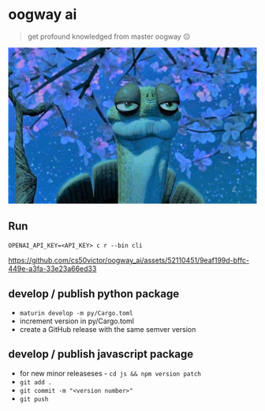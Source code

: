 # oogway ai

> get profound knowledged from master oogway 😔

![oogway](./assets/headshot.jpg)

## Run

`OPENAI_API_KEY=<API_KEY> c r --bin cli`

<!--- [![Watch the video](./assets/demo_thumbnail.png)](./assets/demo.mp4) -->

https://github.com/cs50victor/oogway_ai/assets/52110451/9eaf199d-bffc-449e-a3fa-33e23a66ed33


## develop / publish python package

- `maturin develop -m py/Cargo.toml`
- increment version in py/Cargo.toml
- create a GitHub release with the same semver version

## develop / publish javascript package

- for new minor releaseses - `cd js && npm version patch`
- `git add .`
- `git commit -m "<version number>"`
- `git push`
